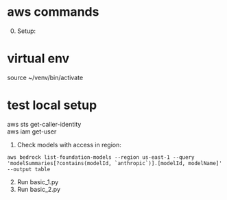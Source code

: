 # aws commands

0. Setup:

# virtual env 
source ~/venv/bin/activate

# test local setup
aws sts get-caller-identity  
aws iam get-user
  

1. Check models with access in region:
```
aws bedrock list-foundation-models --region us-east-1 --query 'modelSummaries[?contains(modelId, `anthropic`)].[modelId, modelName]' --output table
```
2. Run basic_1.py
3. Run basic_2.py

